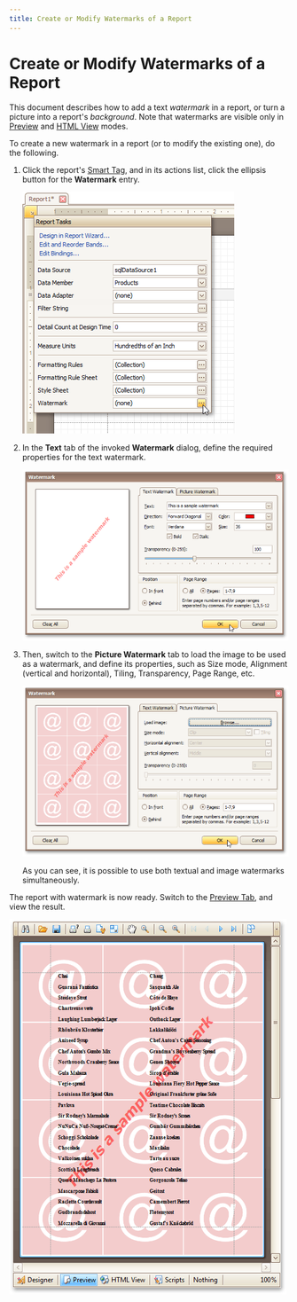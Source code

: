 ```yaml
---
title: Create or Modify Watermarks of a Report
---
```

# Create or Modify Watermarks of a Report
This document describes how to add a text _watermark_ in a report, or turn a picture into a report's _background_. Note that watermarks are visible only in [Preview](../../../../../interface-elements-for-desktop/articles/report-designer/report-designer-for-winforms/report-designer-reference/report-designer-ui/preview-tab.md) and [HTML View](../../../../../interface-elements-for-desktop/articles/report-designer/report-designer-for-winforms/report-designer-reference/report-designer-ui/html-view-tab.md) modes.

To create a new watermark in a report (or to modify the existing one), do the following.
1. Click the report's [Smart Tag](../../../../../interface-elements-for-desktop/articles/report-designer/report-designer-for-winforms/report-designer-reference/report-designer-ui/smart-tag.md), and in its actions list, click the ellipsis button for the **Watermark** entry.
	
	![RD_HowTo_AddWatermark_0](../../../../images/Img8489.png)
2. In the **Text** tab of the invoked **Watermark** dialog, define the required properties for the text watermark.
	
	![RD_HowTo_AddWatermark_1](../../../../images/Img8490.png)
3. Then, switch to the **Picture Watermark** tab to load the image to be used as a watermark, and define its properties, such as Size mode, Alignment (vertical and horizontal), Tiling, Transparency, Page Range, etc.
	
	![RD_HowTo_AddWatermark_2](../../../../images/Img8491.png)
	
	As you can see, it is possible to use both textual and image watermarks simultaneously.

The report with watermark is now ready. Switch to the [Preview Tab](../../../../../interface-elements-for-desktop/articles/report-designer/report-designer-for-winforms/report-designer-reference/report-designer-ui/preview-tab.md), and view the result.

![RD_HowTo_AddWatermark_4](../../../../images/Img8493.png)